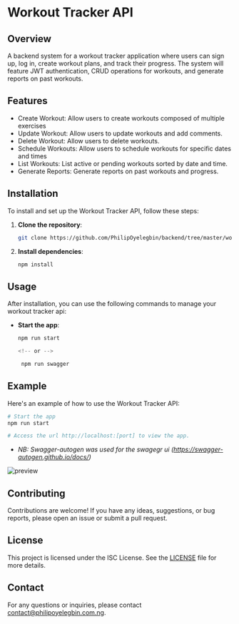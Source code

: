 # Workout Tracker API

## Overview
A backend system for a workout tracker application where users can sign up, log in, create workout plans, and track their progress. The system will feature JWT authentication, CRUD operations for workouts, and generate reports on past workouts.

## Features
- Create Workout: Allow users to create workouts composed of multiple exercises
- Update Workout: Allow users to update workouts and add comments.
- Delete Workout: Allow users to delete workouts.
- Schedule Workouts: Allow users to schedule workouts for specific dates and times
- List Workouts: List active or pending workouts sorted by date and time.
- Generate Reports: Generate reports on past workouts and progress.

## Installation
To install and set up the Workout Tracker API, follow these steps:

1. **Clone the repository**:
   ```bash
   git clone https://github.com/PhilipOyelegbin/backend/tree/master/workout-tracker.git
   ```

2. **Install dependencies**:
   ```bash
   npm install
   ```

## Usage
After installation, you can use the following commands to manage your workout tracker api:

- **Start the app**:
  ```javascript
  npm run start

  <!-- or -->

   npm run swagger
  ```

## Example
Here's an example of how to use the Workout Tracker API:

```bash
# Start the app
npm run start

# Access the url http://localhost:[port] to view the app.
```

- _NB: Swagger-autogen was used for the swagegr ui (https://swagger-autogen.github.io/docs/)_

![preview](./preview.png)

## Contributing
Contributions are welcome! If you have any ideas, suggestions, or bug reports, please open an issue or submit a pull request.

## License
This project is licensed under the ISC License. See the [LICENSE](LICENSE) file for more details.

## Contact
For any questions or inquiries, please contact [contact@philipoyelegbin.com.ng](mailto:contact@philipoyelegbin.com.ng).
